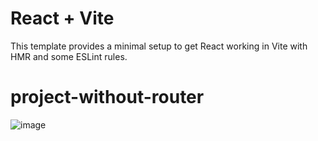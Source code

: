 
# React + Vite

This template provides a minimal setup to get React working in Vite with HMR and some ESLint rules.


# project-without-router
![image](https://github.com/user-attachments/assets/23afe270-9b28-409e-a8c6-e6cb51a57c87)

 
 
